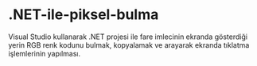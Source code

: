 # .NET-ile-piksel-bulma
Visual Studio kullanarak .NET projesi ile fare imlecinin ekranda gösterdiği yerin RGB renk kodunu bulmak, kopyalamak ve arayarak ekranda tıklatma işlemlerinin yapılması.
